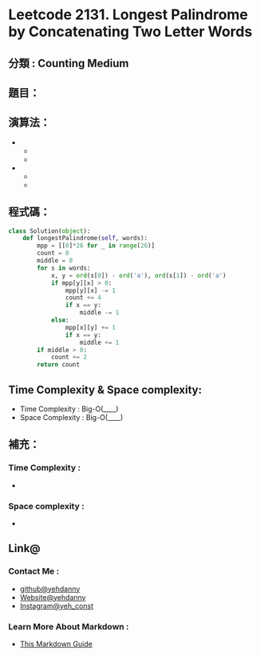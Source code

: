 # Leetcode  2131. Longest Palindrome by Concatenating Two Letter Words

## 分類 : Counting Medium

## 題目：

## 演算法：
- 
  - 
  - 
- 
  - 
  - 

## 程式碼：
```python
class Solution(object):
    def longestPalindrome(self, words):
        mpp = [[0]*26 for _ in range(26)]
        count = 0
        middle = 0
        for s in words:
            x, y = ord(s[0]) - ord('a'), ord(s[1]) - ord('a')
            if mpp[y][x] > 0:
                mpp[y][x] -= 1
                count += 4
                if x == y:
                    middle -= 1
            else:
                mpp[x][y] += 1
                if x == y:
                    middle += 1
        if middle > 0:
            count += 2
        return count
```
## Time Complexity & Space complexity:
- Time Complexity   :   Big-O(____)
- Space Complexity   :  Big-O(____)

## 補充：
### Time Complexity :
- 
### Space complexity :
- 

## Link@
### Contact Me : 
- [github@yehdanny](https://github.com/yehdanny)
- [Website@yehdanny](https://yehdanny.github.io/mypage/html/index.html)
- [Instagram@yeh_const](https://www.instagram.com/yeh_const?igsh=MTVlNTl2eGVkeWI2MA%3D%3D&utm_source=qr)
### Learn More About Markdown :
- [This Markdown Guide](https://www.markdownguide.org/)
